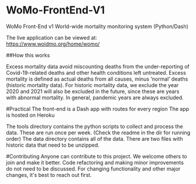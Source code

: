 # WoMo-FrontEnd-V1
WoMo Front-End v1 World-wide mortality monitoring system (Python/Dash) 

The live application can be viewed at: https://www.woidmo.org/home/womo/


##How this works

Excess mortality data avoid miscounting deaths from the under-reporting of Covid-19-related deaths and other health conditions left untreated. Excess mortality is defined as actual deaths from all causes, minus ‘normal’ deaths (historic mortality data). 
For historic mortality data, we exclude the year 2020 and 2021 will also be excluded in the future, since these are years with abnormal mortality. In general, pandemic years are always excluded.

#Practical
The front-end is a Dash app with routes for every region
The app is hosted on Heroku

The tools directory contains the python scripts to collect and process the data. These are run once per week. (Check the readme in the dir for running order)
The data directory contains all of the data. There are two files with historic data that need to be unzipped.

#Contributing
Anyone can contribute to this project. We welcome others to join and make it better.
Code refactoring and making minor improvements do not need to be discussed.
For changing functionality and other major changes, it's best to reach out first.
